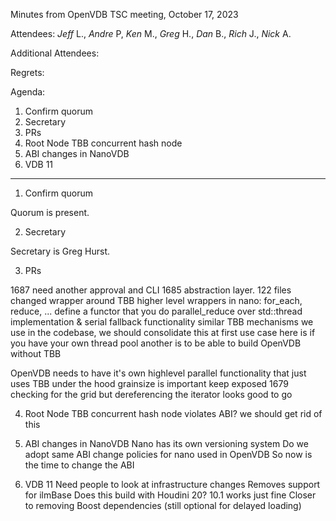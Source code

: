 Minutes from OpenVDB TSC meeting, October 17, 2023

Attendees: *Jeff* L., *Andre* P, *Ken* M., *Greg* H., *Dan* B., *Rich* J., *Nick* A.

Additional Attendees: 

Regrets:

Agenda:

1) Confirm quorum
2) Secretary
3) PRs
4) Root Node TBB concurrent hash node
5) ABI changes in NanoVDB
6) VDB 11

------------


1) Confirm quorum

Quorum is present.


2) Secretary

Secretary is Greg Hurst.


3) PRs

1687 need another approval and CLI
1685 abstraction layer. 
  122 files changed
  wrapper around TBB
  higher level wrappers in nano:
    for_each, reduce, ...
    define a functor that you do parallel_reduce over
    std::thread implementation & serial fallback functionality
  similar TBB mechanisms we use in the codebase, we should consolidate this at first
  use case here is if you have your own thread pool
  another is to be able to build OpenVDB without TBB
  
  OpenVDB needs to have it's own highlevel parallel functionality that just uses TBB under the hood
  grainsize is important keep exposed
1679
  checking for the grid but dereferencing the iterator
  looks good to go
  
4) Root Node TBB concurrent hash node
  violates ABI?
  we should get rid of this

5) ABI changes in NanoVDB
  Nano has its own versioning system
  Do we adopt same ABI change policies for nano used in OpenVDB
  So now is the time to change the ABI

6) VDB 11
  Need people to look at infrastructure changes
  Removes support for ilmBase
  Does this build with Houdini 20?
    10.1 works just fine
  Closer to removing Boost dependencies (still optional for delayed loading)
